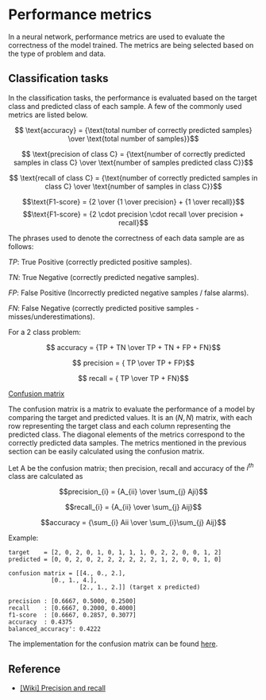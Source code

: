 # Performance metrics

In a neural network, performance metrics are used to evaluate the correctness of the model trained. The metrics are being selected based on the type of problem and data.

## Classification tasks
In the classification tasks, the performance is evaluated based on the target class and predicted class of each sample. A few of the commonly used metrics are listed below.

$$ \text{accuracy} = {\text{total number of correctly predicted samples} \over \text{total number of samples}}$$

$$ \text{precision of class C} = {\text{number of correctly predicted samples in class C} \over \text{number of samples predicted class C}}$$

$$ \text{recall of class C} = {\text{number of correctly predicted samples in class C} \over \text{number of samples in class C}}$$

$$\text{F1-score} = {2 \over {1 \over precision} + {1 \over recall}}$$
$$\text{F1-score} = {2 \cdot precision \cdot recall \over precision + recall}$$

The phrases used to denote the correctness of each data sample are as follows:

$TP$: True Positive (correctly predicted positive samples).

$TN$: True Negative (correctly predicted negative samples).

$FP$: False Positive (Incorrectly predicted negative samples / false alarms).

$FN$: False Negative (correctly predicted positive samples - misses/underestimations).

For a 2 class problem:

$$ accuracy = {TP + TN \over TP + TN + FP + FN}$$

$$ precision = { TP \over TP + FP}$$

$$ recall = { TP \over TP + FN}$$

<ins>Confusion matrix</ins>

The confusion matrix is a matrix to evaluate the performance of a model by comparing the target and predicted values. It is an $(N, N)$ matrix, with each row representing the target class and each column representing the predicted class. The diagonal elements of the metrics correspond to the correctly predicted data samples. The metrics mentioned in the previous section can be easily calculated using the confusion matrix.

Let A be the confusion matrix; then precision, recall and accuracy of the $i^{th}$ class are calculated as

$$precision_{i} = {A_{ii} \over \sum_{j} Aji}$$

$$recall_{i} = {A_{ii} \over \sum_{j} Aij}$$

$$accuracy = {\sum_{i} Aii \over \sum_{i}\sum_{j} Aij}$$

Example:
```
target    = [2, 0, 2, 0, 1, 0, 1, 1, 1, 0, 2, 2, 0, 0, 1, 2]
predicted = [0, 0, 2, 0, 2, 2, 2, 2, 2, 2, 1, 2, 0, 0, 1, 0]

confusion matrix = [[4., 0., 2.],
		    [0., 1., 4.],
                    [2., 1., 2.]] (target x predicted)

precision : [0.6667, 0.5000, 0.2500] 
recall    : [0.6667, 0.2000, 0.4000] 
f1-score  : [0.6667, 0.2857, 0.3077]
accuracy  : 0.4375
balanced_accuracy': 0.4222
```
The implementation for the confusion matrix can be found [here](/notes/dl/modules/metrics/confusion_matrix.py).

## Reference
* [[Wiki] Precision and recall](https://en.wikipedia.org/wiki/Precision_and_recall)
